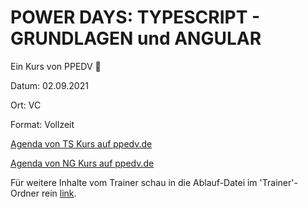 ﻿# POWER DAYS: TYPESCRIPT - GRUNDLAGEN und ANGULAR

Ein Kurs von PPEDV :rocket:

Datum: 02.09.2021

Ort: VC

Format: Vollzeit

[Agenda von TS Kurs auf ppedv.de](https://ppedv.de/Schulung/Kurse/TypeScriptProgrammierungAngularECMAScriptJavaScriptSeminarTrainingWeiterbildung.aspx)

[Agenda von NG Kurs auf ppedv.de](https://ppedv.de/Schulung/Kurse/AngularJS-JavaScript-SinglePage-WebApp-SPA-MVC-MVVM-Seminar-Training.aspx)

Für weitere Inhalte vom Trainer schau in die Ablauf-Datei im 'Trainer'-Ordner rein [link](./TRAINER/readme.md).
